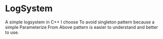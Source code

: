 # LogSystem
A simple logsystem in C++
I choose To avoid singleton pattern because a simple Parameterize From Above pattern is easier to understand and better to use.
